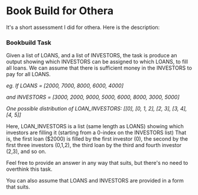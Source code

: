 # Book Build for Othera


It's a short assessment I did for othera. Here is the description:

### Bookbuild Task

Given a list of LOANS, and a list of INVESTORS, the task is produce an output showing which INVESTORS can be assigned to which LOANS, to fill all loans.
We can assume that there is sufficient money in the INVESTORS to pay for all LOANS.

*eg. If LOANS = [2000, 7000, 8000, 6000, 4000]*

*and INVESTORS = [3000, 2000, 9000, 5000, 6000, 8000, 3000, 5000]*

*One possible distribution of LOAN_INVESTORS: [[0], [0, 1, 2], [2, 3], [3, 4], [4, 5]]*

Here, LOAN_INVESTORS is a list (same length as LOANS) showing which investors are filling it (starting from a 0-index on the INVESTORS list)
That is, the first loan ($2000) is filled by the first investor (0), the second by the first three investors (0,1,2), the third loan by the third and fourth investor (2,3),
and so on.

Feel free to provide an answer in any way that suits, but there's no need to overthink
this task.

You can also assume that LOANS and INVESTORS are provided in a form that suits.
